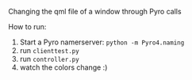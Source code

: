 
Changing the qml file of a window through Pyro calls

How to run: 
1. Start a Pyro namerserver:  `python -m Pyro4.naming`
2. run `clienttest.py`
3. run `controller.py`
4. watch the colors change :)


